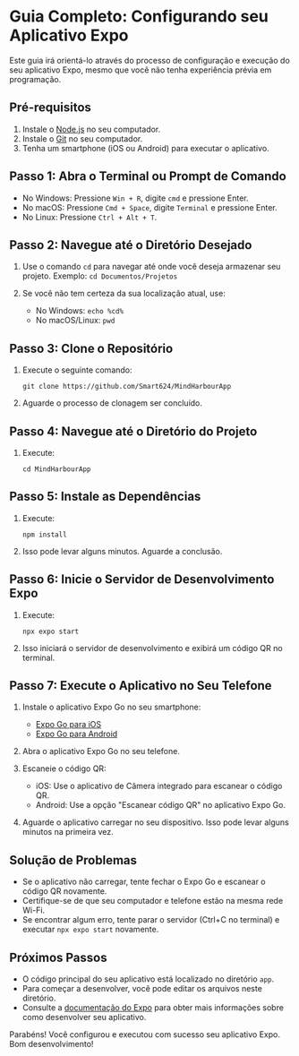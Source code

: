 # Guia Completo: Configurando seu Aplicativo Expo

Este guia irá orientá-lo através do processo de configuração e execução do seu aplicativo Expo, mesmo que você não tenha experiência prévia em programação.

## Pré-requisitos

1. Instale o [Node.js](https://nodejs.org/) no seu computador.
2. Instale o [Git](https://git-scm.com/downloads) no seu computador.
3. Tenha um smartphone (iOS ou Android) para executar o aplicativo.

## Passo 1: Abra o Terminal ou Prompt de Comando

- No Windows: Pressione `Win + R`, digite `cmd` e pressione Enter.
- No macOS: Pressione `Cmd + Space`, digite `Terminal` e pressione Enter.
- No Linux: Pressione `Ctrl + Alt + T`.

## Passo 2: Navegue até o Diretório Desejado

1. Use o comando `cd` para navegar até onde você deseja armazenar seu projeto.
   Exemplo: `cd Documentos/Projetos`

2. Se você não tem certeza da sua localização atual, use:
   - No Windows: `echo %cd%`
   - No macOS/Linux: `pwd`

## Passo 3: Clone o Repositório

1. Execute o seguinte comando:
   ```
   git clone https://github.com/Smart624/MindHarbourApp
   ```

2. Aguarde o processo de clonagem ser concluído.

## Passo 4: Navegue até o Diretório do Projeto

1. Execute:
   ```
   cd MindHarbourApp
   ```

## Passo 5: Instale as Dependências

1. Execute:
   ```
   npm install
   ```

2. Isso pode levar alguns minutos. Aguarde a conclusão.

## Passo 6: Inicie o Servidor de Desenvolvimento Expo

1. Execute:
   ```
   npx expo start
   ```

2. Isso iniciará o servidor de desenvolvimento e exibirá um código QR no terminal.

## Passo 7: Execute o Aplicativo no Seu Telefone

1. Instale o aplicativo Expo Go no seu smartphone:
   - [Expo Go para iOS](https://apps.apple.com/app/expo-go/id982107779)
   - [Expo Go para Android](https://play.google.com/store/apps/details?id=host.exp.exponent)

2. Abra o aplicativo Expo Go no seu telefone.

3. Escaneie o código QR:
   - iOS: Use o aplicativo de Câmera integrado para escanear o código QR.
   - Android: Use a opção "Escanear código QR" no aplicativo Expo Go.

4. Aguarde o aplicativo carregar no seu dispositivo. Isso pode levar alguns minutos na primeira vez.

## Solução de Problemas

- Se o aplicativo não carregar, tente fechar o Expo Go e escanear o código QR novamente.
- Certifique-se de que seu computador e telefone estão na mesma rede Wi-Fi.
- Se encontrar algum erro, tente parar o servidor (Ctrl+C no terminal) e executar `npx expo start` novamente.

## Próximos Passos

- O código principal do seu aplicativo está localizado no diretório `app`.
- Para começar a desenvolver, você pode editar os arquivos neste diretório.
- Consulte a [documentação do Expo](https://docs.expo.dev/) para obter mais informações sobre como desenvolver seu aplicativo.

Parabéns! Você configurou e executou com sucesso seu aplicativo Expo. Bom desenvolvimento!